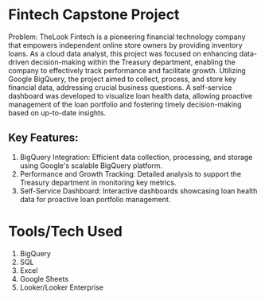 # Fintech Capstone Project
Problem: TheLook Fintech is a pioneering financial technology company that empowers independent online store owners by providing inventory loans. As a cloud data analyst, this project was focused on enhancing data-driven decision-making within the Treasury department, enabling the company to effectively track performance and facilitate growth. Utilizing Google BigQuery, the project aimed to collect, process, and store key financial data, addressing crucial business questions. A self-service dashboard was developed to visualize loan health data, allowing proactive management of the loan portfolio and fostering timely decision-making based on up-to-date insights.

## Key Features:
1. BigQuery Integration: Efficient data collection, processing, and storage using Google's scalable BigQuery platform.
2. Performance and Growth Tracking: Detailed analysis to support the Treasury department in monitoring key metrics.
3. Self-Service Dashboard: Interactive dashboards showcasing loan health data for proactive loan portfolio management.

# Tools/Tech Used 
1. BigQuery
2. SQL
3. Excel
4. Google Sheets
5. Looker/Looker Enterprise
